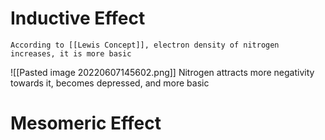 # Inductive Effect
	
	According to [[Lewis Concept]], electron density of nitrogen increases, it is more basic


![[Pasted image 20220607145602.png]]
Nitrogen attracts more negativity towards it, becomes depressed, and more basic 

# Mesomeric Effect

